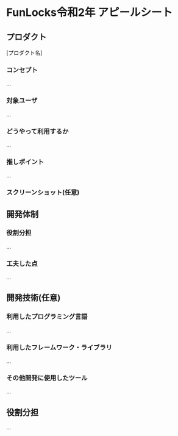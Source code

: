 # FunLocks令和2年 アピールシート

## プロダクト
[プロダクト名]
### コンセプト
...

### 対象ユーザ
...

### どうやって利用するか
...

### 推しポイント
...

### スクリーンショット(任意)

## 開発体制
### 役割分担
...

### 工夫した点
...

## 開発技術(任意)
### 利用したプログラミング言語
...

### 利用したフレームワーク・ライブラリ
...

### その他開発に使用したツール
...

## 役割分担
...
